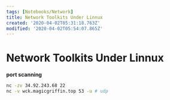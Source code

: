 ```yaml
---
tags: [Notebooks/Network]
title: Network Toolkits Under Linnux
created: '2020-04-02T05:31:18.763Z'
modified: '2020-04-02T05:54:07.865Z'
---
```


# Network Toolkits Under Linnux

**port scanning**
  ```bash
nc -zv 34.92.243.68 22
nc -v wck.magicgriffin.top 53 -u # udp
  ```

